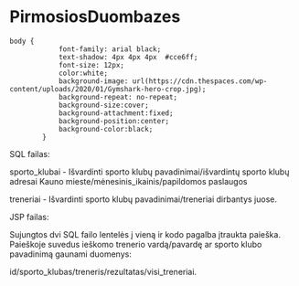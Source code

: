 # PirmosiosDuombazes
	body {
				font-family: arial black;
				text-shadow: 4px 4px 4px  #cce6ff;
				font-size: 12px;
				color:white;
				background-image: url(https://cdn.thespaces.com/wp-content/uploads/2020/01/Gymshark-hero-crop.jpg);
				background-repeat: no-repeat;
				background-size:cover;
				background-attachment:fixed;
				background-position:center;
				background-color:black;
			}
			
SQL failas:
<p>
sporto_klubai - Išvardinti sporto klubų pavadinimai/išvardintų sporto klubų adresai Kauno mieste/mėnesinis_ikainis/papildomos paslaugos
<p>
treneriai - Išvardinti sporto klubų pavadinimai/treneriai dirbantys juose.
  <p>
JSP failas:
    <p>
Sujungtos dvi SQL failo lentelės į vieną ir kodo pagalba įtraukta paieška. Paieškoje suvedus ieškomo trenerio vardą/pavardę ar sporto klubo pavadinimą gaunami duomenys:
<p>
id/sporto_klubas/treneris/rezultatas/visi_treneriai.
